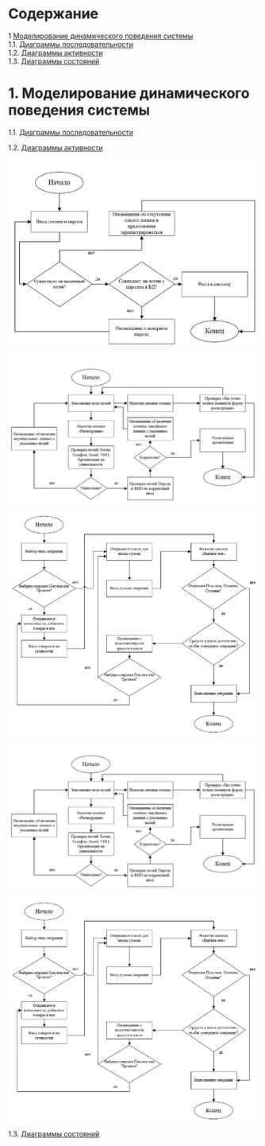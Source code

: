 # Содержание
1 [Моделирование динамического поведения системы](#1)  
1.1. [Диаграммы последовательности](#1.1)  
1.2. [Диаграммы активности](#1.2)   
1.3. [Диаграммы состояний](#1.3)  

<a name="1"/>

#  1. Моделирование динамического поведения системы

<a name="1.1"/>

1.1. [Диаграммы последовательности](#1.1)  

<a name="1.2"/>

1.2. [Диаграммы активности](#1.2)   

![Вход в систему](images/Login.png)

![Регистрация организации](images/Registration.png)

![Проведение операции по кассе](images/Action.png)

<p align="center">
  <img src="https://github.com/Polisterva/online_cashbox/blob/master/Diagram/Registration.png">
</p>

<p align="center">
  <img src="https://github.com/Polisterva/online_cashbox/blob/master/Diagram/Action.png">
</p>

<a name="1.3"/>

1.3. [Диаграммы состояний](#1.3) 



